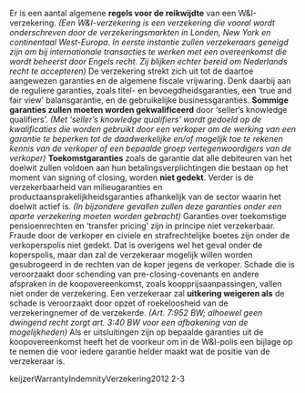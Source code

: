 Er is een aantal algemene **regels voor de reikwijdte** van een W&I-verzekering. *(Een W&I-verzekering is een verzekering die vooral wordt onderschreven door de verzekeringsmarkten in Londen, New York en continentaal West-Europa. In eerste instantie zullen verzekeraars geneigd zijn om bij internationale transacties te werken met een overeenkomst die wordt beheerst door Engels recht. Zij blijken echter bereid om Nederlands recht te accepteren)* De verzekering strekt zich uit tot de daartoe aangewezen garanties en de algemene fiscale vrijwaring. Denk daarbij aan de reguliere garanties, zoals titel- en bevoegdheidsgaranties, een ‘true and fair view’ balansgarantie, en de gebruikelijke businessgaranties. **Sommige garanties zullen moeten worden gekwalificeerd** door ‘seller’s knowledge qualifiers’. *(Met ‘seller’s knowledge qualifiers’ wordt gedoeld op de kwalificaties die worden gebruikt door een verkoper om de werking van een garantie te beperken tot de daadwerkelijke en/of mogelijk toe te rekenen kennis van de verkoper of een bepaalde groep vertegenwoordigers van de verkoper)* **Toekomstgaranties** zoals de garantie dat alle debiteuren van het doelwit zullen voldoen aan hun betalingsverplichtingen die bestaan op het moment van signing of closing, worden **niet gedekt**. Verder is de verzekerbaarheid van milieugaranties en productaansprakelijkheidsgaranties afhankelijk van de sector waarin het doelwit actief is. *(In bijzondere gevallen zullen deze garanties onder een aparte verzekering moeten worden gebracht)* Garanties over toekomstige pensioenrechten en ‘transfer pricing’ zijn in principe niet verzekerbaar. Fraude door de verkoper en civiele en strafrechtelijke boetes zijn onder de verkoperspolis niet gedekt. Dat is overigens wel het geval onder de koperspolis, maar dan zal de verzekeraar mogelijk willen worden gesubrogeerd in de rechten van de koper jegens de verkoper. Schade die is veroorzaakt door schending van pre-closing-covenants en andere afspraken in de koopovereenkomst, zoals koopprijsaanpassingen, vallen niet onder de verzekering. Een verzekeraar zal **uitkering weigeren als** de schade is veroorzaakt door opzet of roekeloosheid van de verzekeringnemer of de verzekerde. *(Art. 7:952 BW; alhoewel geen dwingend recht zorgt art. 3:40 BW voor een afbakening van de mogelijkheden)* Als er uitsluitingen zijn op bepaalde garanties uit de koopovereenkomst heeft het de voorkeur om in de W&I-polis een bijlage op te nemen die voor iedere garantie helder maakt wat de positie van de verzekeraar is.

keijzerWarrantyIndemnityVerzekering2012 2-3